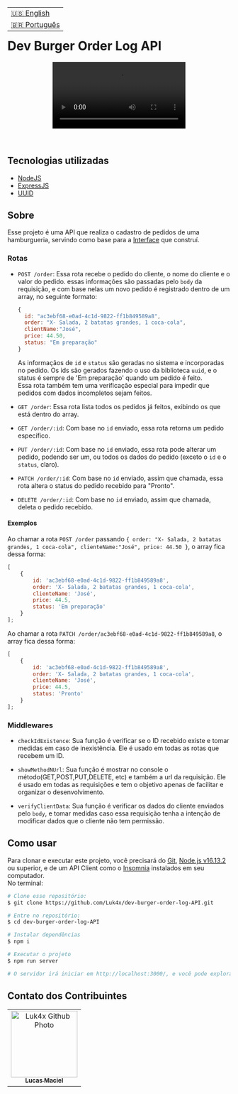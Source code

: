 <table align="right">
  <tr>
    <td>
      <a href="readme-en.md">🇺🇸 English</a>
    </td>
  </tr>
  <tr>
    <td>
      <a href="README.md">🇧🇷 Português</a>
    </td>
  </tr>
</table>
<br>

# Dev Burger Order Log API
<p align="center">
  <video src="https://user-images.githubusercontent.com/86276393/165772574-ff4b0ddf-12ab-4430-a444-1531fbd85aca.mp4">
</p>
<br>

## Tecnologias utilizadas
- [NodeJS](https://nodejs.org)
- [ExpressJS](https://expressjs.com/)
- [UUID](https://www.uuidgenerator.net/)

## Sobre
Esse projeto é uma API que realiza o cadastro de pedidos de uma hamburgueria, servindo como base para a [Interface](https://github.com/Luk4x/dev-burger-order-log-interface) que construí.

### Rotas
-   `POST /order`: Essa rota recebe o pedido do cliente, o nome do cliente e o valor do pedido. essas informações são passadas pelo `body` da requisição, e com base nelas um novo pedido é registrado dentro de um array, no seguinte formato:
    
    ```js
    {
      id: "ac3ebf68-e0ad-4c1d-9822-ff1b849589a8",
      order: "X- Salada, 2 batatas grandes, 1 coca-cola",
      clientName:"José",
      price: 44.50,
      status: "Em preparação"
    }
    ```

    As informaçãos de `id` e `status` são geradas no sistema e incorporadas no pedido. Os ids são gerados fazendo o uso da biblioteca `uuid`, e o status é sempre de 'Em preparação' quando um pedido é feito.<br>
    Essa rota também tem uma verificação especial para impedir que pedidos com dados incompletos sejam feitos.

-   `GET /order`: Essa rota lista todos os pedidos já feitos, exibindo os que está dentro do array.

-   `GET /order/:id`: Com base no `id` enviado, essa rota retorna um pedido específico.

-   `PUT /order/:id`: Com base no `id` enviado, essa rota pode alterar um pedido, podendo ser um, ou todos os dados do pedido (exceto o `id` e o `status`, claro).

-   `PATCH /order/:id`: Com base no `id` enviado, assim que chamada, essa rota altera o status do pedido recebido para "Pronto".

-   `DELETE /order/:id`:  Com base no `id` enviado, assim que chamada, deleta o pedido recebido.

#### Exemplos
Ao chamar a rota `POST /order` passando `{ order: "X- Salada, 2 batatas grandes, 1 coca-cola", clienteName:"José", price: 44.50 }`, o array fica dessa forma:

```js
[
    {
        id: 'ac3ebf68-e0ad-4c1d-9822-ff1b849589a8',
        order: 'X- Salada, 2 batatas grandes, 1 coca-cola',
        clienteName: 'José',
        price: 44.5,
        status: 'Em preparação'
    }
];
```

Ao chamar a rota `PATCH /order/ac3ebf68-e0ad-4c1d-9822-ff1b849589a8`, o array fica dessa forma:

```js
[
    {
        id: 'ac3ebf68-e0ad-4c1d-9822-ff1b849589a8',
        order: 'X- Salada, 2 batatas grandes, 1 coca-cola',
        clienteName: 'José',
        price: 44.5,
        status: 'Pronto'
    }
];
```

### Middlewares
- `checkIdExistence`: Sua função é verificar se o ID recebido existe e tomar medidas em caso de inexistência. Ele é usado em todas as rotas que recebem um ID.

- `showMethodNUrl`: Sua função é mostrar no console o método(GET,POST,PUT,DELETE, etc) e também a url da requisição. Ele é usado em todas as requisições e tem o objetivo apenas de facilitar e organizar o desenvolvimento.

- `verifyClientData`: Sua função é verificar os dados do cliente enviados pelo `body`, e tomar medidas caso essa requisição tenha a intenção de modificar dados que o cliente não tem permissão.

## Como usar
Para clonar e executar este projeto, você precisará do [Git](https://git-scm.com/), [Node.js v16.13.2](https://nodejs.org/en/) ou superior, e de um API Client como o [Insomnia](https://insomnia.rest/) instalados em seu computador.<br>No terminal:

```bash
# Clone esse repositório:
$ git clone https://github.com/Luk4x/dev-burger-order-log-API.git

# Entre no repositório:
$ cd dev-burger-order-log-API

# Instalar dependências 
$ npm i

# Executar o projeto
$ npm run server

# O servidor irá iniciar em http://localhost:3000/, e você pode explorá-lo usando o Insomnia.
```

## Contato dos Contribuintes
<table>
  <tr>
    <td align="center">
      <a href="https://www.linkedin.com/in/lucasmacielf/">
        <img src="https://avatars.githubusercontent.com/Luk4x" width="150px;" alt="Luk4x Github Photo"/><br>
        <sub>
          <b>Lucas Maciel</b>
        </sub>
      </a>
    </td>
  </tr>
</table>
